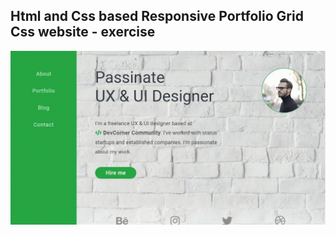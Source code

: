 Html and Css based Responsive Portfolio Grid Css website - exercise
---

![ResponsivePortfolioGridCss](https://github.com/r4nd3l/ResponsivePortfolioGridCss/blob/master/img/sample.gif)

